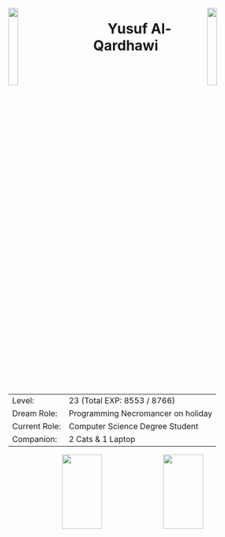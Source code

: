 <img align="left" src="https://user-images.githubusercontent.com/65187002/144930161-2f783401-8d27-4fdf-a2f7-cc0ba32f1f1f.gif" width="20%" style="display:inline;"><img align="right" src="https://user-images.githubusercontent.com/65187002/144930161-2f783401-8d27-4fdf-a2f7-cc0ba32f1f1f.gif" width="20%" style="display:inline;">
<p align="center">
    <h1 align="center">&emsp;Yusuf Al-Qardhawi&emsp;</h1>
</p>
<table align="center">
  <tr>
    <td>Level:</td>
    <td>23 (Total EXP: 8553 / 8766)</td>
  </tr>
  <tr>
    <td>Dream Role:</td>
    <td>Programming Necromancer on holiday</td>
  </tr>
  <tr>
    <td>Current Role:</td>
    <td>Computer Science Degree Student</td>
  </tr>
<tr>
    <td>Companion:</td>
    <td>2 Cats & 1 Laptop</td>
  </tr>
<tr>
</table>
<p align="center">
    <img width="40%" height="150" src="https://github-readme-stats.vercel.app/api/top-langs/?username=NewQar&theme=dark&layout=compact&hide=Jupyter%20Notebook&langs_count=18&bg_color=000000&hide_title=true">
  <img width="40%" height="150" src="https://streak-stats.demolab.com?user=NewQar&theme=highcontrast&hide_border=true&border_radius=5">
</p>
